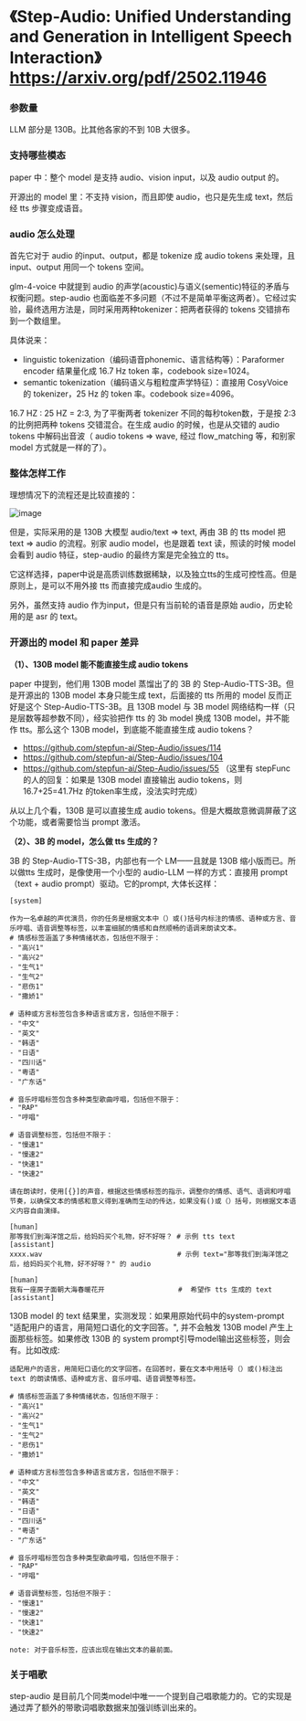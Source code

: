 # 《Step-Audio: Unified Understanding and Generation in Intelligent Speech Interaction》 https://arxiv.org/pdf/2502.11946

### 参数量
LLM 部分是 130B。比其他各家的不到 10B 大很多。

### 支持哪些模态
paper 中：整个 model 是支持 audio、vision input，以及 audio output 的。

开源出的 model 里：不支持 vision，而且即使 audio，也只是先生成 text，然后经 tts 步骤变成语音。

### audio 怎么处理

首先它对于 audio 的input、output，都是 tokenize 成 audio tokens 来处理，且 input、output 用同一个 tokens 空间。

glm-4-voice 中就提到 audio 的声学(acoustic)与语义(sementic)特征的矛盾与权衡问题。step-audio 也面临差不多问题（不过不是简单平衡这两者）。它经过实验，最终选用方法是，同时采用两种tokenizer：把两者获得的 tokens 交错排布到一个数组里。

具体说来：
- linguistic tokenization（编码语音phonemic、语言结构等）：Paraformer encoder 结果量化成 16.7 Hz token 率，codebook size=1024。
- semantic tokenization（编码语义与粗粒度声学特征）：直接用 CosyVoice 的 tokenizer，25 Hz 的 token 率。codebook size=4096。

16.7 HZ : 25 HZ = 2:3, 为了平衡两者 tokenizer 不同的每秒token数，于是按 2:3 的比例把两种 tokens 交错混合。在生成 audio 的时候，也是从交错的 audio tokens 中解码出音波（ audio tokens => wave, 经过 flow_matching 等，和别家 model 方式就是一样的了）。

### 整体怎样工作

理想情况下的流程还是比较直接的：

![image](https://github.com/user-attachments/assets/e8756678-78d2-43f9-8751-e7869bd48f88)

但是，实际采用的是 130B 大模型 audio/text => text, 再由 3B 的 tts model 把 text => audio 的流程。别家 audio model，也是跟着 text 读，照读的时候 model 会看到 audio 特征，step-audio 的最终方案是完全独立的 tts。

它这样选择，paper中说是高质训练数据稀缺，以及独立tts的生成可控性高。但是原则上，是可以不用外接 tts 而直接完成audio 生成的。

另外，虽然支持 audio 作为input，但是只有当前轮的语音是原始 audio，历史轮用的是 asr 的 text。

### 开源出的 model 和 paper 差异

**（1）、130B model 能不能直接生成 audio tokens**

paper 中提到，他们用 130B model 蒸馏出了的 3B 的 Step-Audio-TTS-3B。但是开源出的 130B model 本身只能生成 text，后面接的 tts 所用的 model 反而正好是这个 Step-Audio-TTS-3B。且 130B model 与 3B model 网络结构一样（只是层数等超参数不同），经实验把作 tts 的 3b model 换成 130B model，并不能作 tts。那么这个 130B model，到底能不能直接生成 audio tokens？

- https://github.com/stepfun-ai/Step-Audio/issues/114
- https://github.com/stepfun-ai/Step-Audio/issues/104
- https://github.com/stepfun-ai/Step-Audio/issues/55 （这里有 stepFunc 的人的回复：如果是 130B model 直接输出 audio tokens，则 16.7+25=41.7Hz 的token率生成，没法实时完成）

从以上几个看，130B 是可以直接生成 audio tokens。但是大概故意微调屏蔽了这个功能，或者需要恰当 prompt 激活。

**（2）、3B 的 model，怎么做 tts 生成的？**

3B 的 Step-Audio-TTS-3B，内部也有一个 LM——且就是 130B 缩小版而已。所以做tts 生成时，是像使用一个小型的 audio-LLM 一样的方式：直接用 prompt（text + audio prompt）驱动。它的prompt, 大体长这样：
```
[system]

作为一名卓越的声优演员，你的任务是根据文本中（）或()括号内标注的情感、语种或方言、音乐哼唱、语音调整等标签，以丰富细腻的情感和自然顺畅的语调来朗读文本。
# 情感标签涵盖了多种情绪状态，包括但不限于：
- "高兴1"
- "高兴2"
- "生气1"
- "生气2"
- "悲伤1"
- "撒娇1"

# 语种或方言标签包含多种语言或方言，包括但不限于：
- "中文"
- "英文"
- "韩语"
- "日语"
- "四川话"
- "粤语"
- "广东话"

# 音乐哼唱标签包含多种类型歌曲哼唱，包括但不限于：
- "RAP"
- "哼唱"

# 语音调整标签，包括但不限于：
- "慢速1"
- "慢速2"
- "快速1"
- "快速2"

请在朗读时，使用[{}]的声音，根据这些情感标签的指示，调整你的情感、语气、语调和哼唱节奏，以确保文本的情感和意义得到准确而生动的传达，如果没有()或（）括号，则根据文本语义内容自由演绎。

[human]
那等我们到海洋馆之后，给妈妈买个礼物，好不好呀？ # 示例 tts text
[assistant]
xxxx.wav                                 # 示例 text="那等我们到海洋馆之后，给妈妈买个礼物，好不好呀？" 的 audio

[human]
我有一座房子面朝大海春暖花开                  #  希望作 tts 生成的 text
[assistant]
```

130B model 的 text 结果里，实测发现：如果用原始代码中的system-prompt "适配用户的语言，用简短口语化的文字回答。", 并不会触发 130B model 产生上面那些标签。如果修改 130B 的 system prompt引导model输出这些标签，则会有。比如改成:
```
适配用户的语言，用简短口语化的文字回答。在回答时，要在文本中用括号（）或()标注出text 的朗读情感、语种或方言、音乐哼唱、语音调整等标签。

# 情感标签涵盖了多种情绪状态，包括但不限于：
- "高兴1"
- "高兴2"
- "生气1"
- "生气2"
- "悲伤1"
- "撒娇1"

# 语种或方言标签包含多种语言或方言，包括但不限于：
- "中文"
- "英文"
- "韩语"
- "日语"
- "四川话"
- "粤语"
- "广东话"

# 音乐哼唱标签包含多种类型歌曲哼唱，包括但不限于：
- "RAP"
- "哼唱"

# 语音调整标签，包括但不限于：
- "慢速1"
- "慢速2"
- "快速1"
- "快速2"

note: 对于音乐标签，应该出现在输出文本的最前面。
```

### 关于唱歌

step-audio 是目前几个同类model中唯一一个提到自己唱歌能力的。它的实现是通过弄了额外的带歌词唱歌数据来加强训练训出来的。
